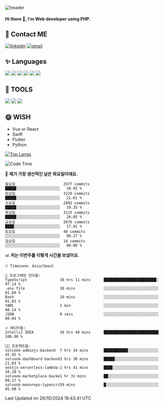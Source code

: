![header](https://capsule-render.vercel.app/api?type=waving&color=auto&height=300&section=header&text=Elin&fontSize=90&animation=twinkling)

#### Hi there 👋, I'm <b>Web developer</b> using PHP. ####

<!--
- 🔭 I’m currently working on Uniwill
- 🌱 I’m currently learning Vue or React or Python.
-->

<!---#### I am PHP developer --->

## 💌 Contact ME ###
[<img src='https://img.shields.io/badge/-EunjiKo-%230A66C2?style=flat-square&logo=LinkedIn&logoColor=white' alt='linkedin'>](https://www.linkedin.com/in/https://www.linkedin.com/in/eunji-ko-00a907164//)  [<img src='https://img.shields.io/badge/-einee214%40gmail.com-%23EA4335?style=flat-square&logo=Gmail&logoColor=white' alt='gmail'>](einee214@gmail.com)  


## ✨ Languages
<img src='https://img.shields.io/badge/-PHP-%23777BB4?style=for-the-badge&logo=PHP&logoColor=white'> <img src='https://img.shields.io/badge/-Laravel-%23FF2D20?style=for-the-badge&logo=Laravel&logoColor=white'> <img src='https://img.shields.io/badge/Jquery-%230769AD?style=for-the-badge&logo=Jquery&logoColor=white'> <img src='https://img.shields.io/badge/CSS3-%231572B6?style=for-the-badge&logo=CSS3&logoColor=white'> <img src='https://img.shields.io/badge/Bootstrap-%237952B3?style=for-the-badge&logo=Bootstrap&logoColor=white' > <img src='https://img.shields.io/badge/MySQL-%234479A1?style=for-the-badge&logo=MySQL&logoColor=white' >

## 🌷 TOOLS
<img src='https://img.shields.io/badge/PHPSTORM-%23000000?style=for-the-badge&logo=PhpStorm&logoColor=white' > <img src='https://img.shields.io/badge/GitLab-%23FCA121?style=for-the-badge&logo=GitLab&logoColor=white' > <img src='https://img.shields.io/badge/GitHub-%23181717?style=for-the-badge&logo=GitHub&logoColor=white'>


## 🌞 WISH
- Vue or React
- Swift
- Flutter
- Python


[![Top Langs](https://github-readme-stats.vercel.app/api/top-langs/?username=ein214&layout=compact)](https://github.com/anuraghazra/github-readme-stats)

<!--START_SECTION:waka-->
![Code Time](http://img.shields.io/badge/Code%20Time-3%2C856%20hrs%2017%20mins-blue)

📅 **제가 가장 생산적인 날은 화요일이에요.** 

```text
월요일                      2977 commits        █████░░░░░░░░░░░░░░░░░░░░   19.92 % 
화요일                      3229 commits        █████░░░░░░░░░░░░░░░░░░░░   21.61 % 
수요일                      2892 commits        █████░░░░░░░░░░░░░░░░░░░░   19.35 % 
목요일                      3115 commits        █████░░░░░░░░░░░░░░░░░░░░   20.85 % 
금요일                      2676 commits        ████░░░░░░░░░░░░░░░░░░░░░   17.91 % 
토요일                      40 commits          ░░░░░░░░░░░░░░░░░░░░░░░░░   00.27 % 
일요일                      14 commits          ░░░░░░░░░░░░░░░░░░░░░░░░░   00.09 % 
```


📊 **저는 이번주를 이렇게 시간을 보냈어요.** 

```text
🕑︎ Timezone: Asia/Seoul

💬 프로그래밍 언어들: 
TypeScript               16 hrs 11 mins      ████████████████████████░   97.14 % 
.env file                16 mins             ░░░░░░░░░░░░░░░░░░░░░░░░░   01.60 % 
Bash                     10 mins             ░░░░░░░░░░░░░░░░░░░░░░░░░   01.03 % 
YAML                     1 min               ░░░░░░░░░░░░░░░░░░░░░░░░░   00.14 % 
JSON                     0 secs              ░░░░░░░░░░░░░░░░░░░░░░░░░   00.04 % 

🔥 에디터들: 
IntelliJ IDEA            16 hrs 40 mins      █████████████████████████   100.00 % 

🐱‍💻 프로젝트들: 
solvook-adminjs-backend  7 hrs 34 mins       ███████████░░░░░░░░░░░░░░   45.45 % 
solvook-dashboard-backend3 hrs 30 mins       █████░░░░░░░░░░░░░░░░░░░░   21.03 % 
nestjs-serverless-lambda-2 hrs 41 mins       ████░░░░░░░░░░░░░░░░░░░░░   16.10 % 
solvook-marketplace-backe1 hr 31 mins        ██░░░░░░░░░░░░░░░░░░░░░░░   09.17 % 
solvook-monorepo-typescri59 mins             █░░░░░░░░░░░░░░░░░░░░░░░░   05.98 % 
```


 Last Updated on 26/10/2024 18:43:41 UTC
<!--END_SECTION:waka-->

<!---![GitHub stats](https://github-readme-stats.vercel.app/api?username=ein214&show_icons=true&theme=dracula)  --->



